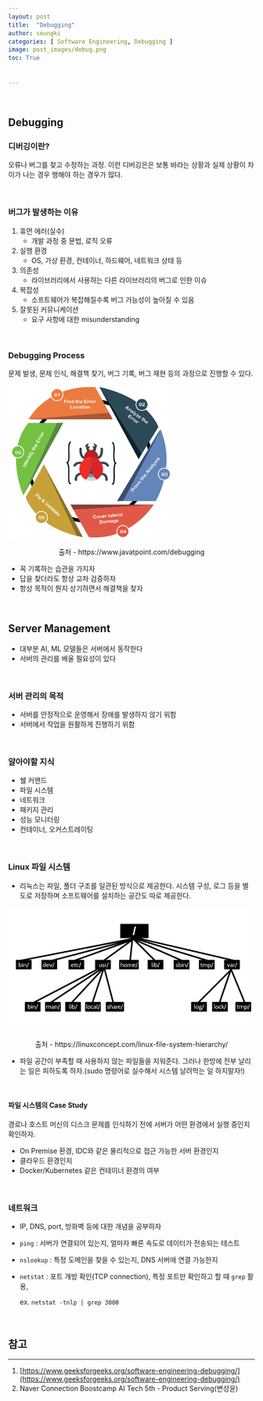 ```yaml
---
layout: post
title:  "Debugging"
author: seungki
categories: [ Software Engineering, Debugging ]
image: post_images/debug.png
toc: True


---
```


<br>

## Debugging

### 디버깅이란?

오류나 버그를 찾고 수정하는 과정. 이런 디버깅은은 보통 바라는 상황과 실제 상황이 차이가 나는 경우 행해야 하는 경우가 많다.

<br>

### 버그가 발생하는 이유

1. 휴먼 에러(실수)
   * 개발 과정 중 문법, 로직 오류
2. 실행 환경
   * OS, 가상 환경, 컨테이너, 하드웨어, 네트워크 상태 등
3. 의존성
   * 라이브러리에서 사용하는 다른 라이브러리의 버그로 인한 이슈
4. 복잡성
   * 소프트웨어가 복잡해질수록 버그 가능성이 높아질 수 있음
5. 잘못된 커뮤니케이션
   * 요구 사항에 대한 misunderstanding

<br>

### Debugging Process

문제 발생, 문제 인식, 해결책 찾기, 버그 기록, 버그 재현 등의 과정으로 진행할 수 있다.



<img src="../post_images/Debugging/debugging2.png" alt="debugging2" style="zoom:67%;" class="center-image"/>

<p align="center">출처 - https://www.javatpoint.com/debugging </p>

* 꼭 기록하는 습관을 가지자
* 답을 찾더라도 항상 교차 검증하자
* 항상 목적이 뭔지 상기하면서 해결책을 찾자

<br>

## Server Management

* 대부분 AI, ML 모델들은 서버에서 동작한다
* 서버의 관리를 배울 필요성이 있다

<br>

### 서버 관리의 목적

* 서버를 안정적으로 운영해서 장애를 발생하지 않기 위함
* 서버에서 작업을 원활하게 진행하기 위함

<br>

### 알아야할 지식

* 쉘 커맨드
* 파일 시스템
* 네트워크
* 패키지 관리
* 성능 모니터링
* 컨테이너, 오커스트레이팅

<br>

### Linux 파일 시스템

* 리눅스는 파일, 폴더 구조를 일관된 방식으로 제공한다. 시스템 구성, 로그 등을 별도로 저장하며 소프트웨어를 설치하는 공간도 따로 제공한다.



<img src="../post_images/Debugging/linux-directory-structure.png" alt="linux-directory-structure" style="zoom:100%;" class="center-image"/>

<p align="center">출처 - https://linuxconcept.com/linux-file-system-hierarchy/ </p>



* 파일 공간이 부족할 때 사용하지 않는 파일들을 지워준다. 그러나 한방에 전부 날리는 일은 피하도록 하자.(sudo 명령어로 실수해서 시스템 날려먹는 일 하지말자!)

<br>

#### 파일 시스템의 Case Study

경로나 호스트 머신의 디스크 문제를 인식하기 전에 서버가 어떤 환경에서 실행 중인지 확인하자.

* On Premise 환경, IDC와 같은 물리적으로 접근 가능한 서버 환경인지
* 클라우드 환경인지
* Docker/Kubernetes 같은 컨테이너 환경의 여부

<br>

### 네트워크 

* IP, DNS, port, 방화벽 등에 대한 개념을 공부하자

* ```ping``` : 서버가 연결되어 있는지, 얼마자 빠른 속도로 데이터가 전송되는 테스트

* ```nslookup``` : 특정 도메인을 찾을 수 있는지, DNS 서버에 연결 가능한지

* ```netstat``` : 포트 개방 확인(TCP connection), 특정 포트만 확인하고 할 때 ```grep``` 활용, 

  ex. ```netstat -tnlp | grep 3000```

<br>

## 참고

---

1. [https://www.geeksforgeeks.org/software-engineering-debugging/](https://www.geeksforgeeks.org/software-engineering-debugging/)
2. Naver Connection Boostcamp AI Tech 5th - Product Serving(변성윤)